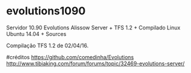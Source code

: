 # evolutions1090
Servidor 10.90 Evolutions Alissow Server + TFS 1.2 + Compilado Linux Ubuntu 14.04 + Sources

Compilação TFS 1.2 de 02/04/16. 

#créditos
https://github.com/comedinha/Evolutions
http://www.tibiaking.com/forum/forums/topic/32469-evolutions-server/
